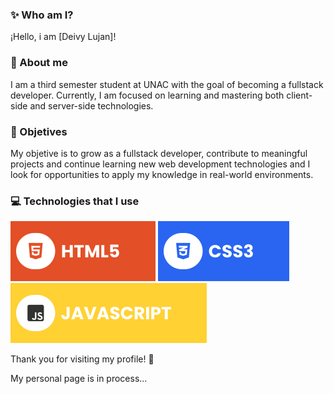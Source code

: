 ### ✨ Who am I?
¡Hello, i am [Deivy Lujan]!

### 🥷 About me
I am a third semester student at UNAC with the goal of becoming a fullstack developer. Currently, I am focused on learning and mastering both client-side and server-side technologies.

### 🚀 Objetives
My objetive is to grow as a fullstack developer, contribute to meaningful projects and continue learning new web development technologies and I look for opportunities to apply my knowledge in real-world environments.

### 💻 Technologies that I use
![HTML5](./assets/html.svg) ![CSS3](./assets/css.svg) ![JavaScript](./assets/javascript.svg)


Thank you for visiting my profile! 🤝

My personal page is in process...
